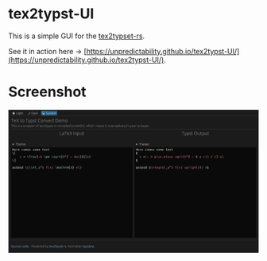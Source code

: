 # tex2typst-UI

This is a simple GUI for the [tex2typset-rs](https://github.com/Unpredictability/tex2typst-rs).

See it in action here -> [https://unpredictability.github.io/tex2typst-UI/](https://unpredictability.github.io/tex2typst-UI/).

# Screenshot

![Screenshot](https://raw.githubusercontent.com/Unpredictability/tex2typst-UI/main/screenshot.png)